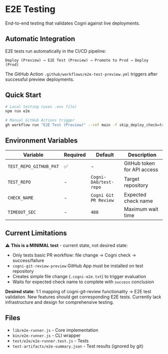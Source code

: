# E2E Testing

End-to-end testing that validates Cogni against live deployments.

## Automatic Integration

E2E tests run automatically in the CI/CD pipeline:
```
Deploy (Preview) → E2E Test (Preview) → Promote to Prod → Deploy (Prod)
```

The GitHub Action `.github/workflows/e2e-test-preview.yml` triggers after successful preview deployments.

## Quick Start

```bash
# Local testing (uses .env file)  
npm run e2e

# Manual GitHub Actions trigger
gh workflow run "E2E Test (Preview)" --ref main -f skip_deploy_check=true
```

## Environment Variables

| Variable | Required | Default | Description |
|----------|----------|---------|-------------|
| `TEST_REPO_GITHUB_PAT` | ✅ | - | GitHub token for API access |
| `TEST_REPO` | - | `Cogni-DAO/test-repo` | Target repository |
| `CHECK_NAME` | - | `Cogni Git PR Review` | Expected check name |
| `TIMEOUT_SEC` | - | `480` | Maximum wait time |

## Current Limitations

⚠️ **This is a MINIMAL test** - current state, not desired state:

- Only tests basic PR workflow: file change → Cogni check → success/failure
- `cogni-git-review-preview` GitHub App must be installed on test repository  
- Creates simple file change (`.cogni-e2e.txt`) to trigger evaluation
- Waits for expected check name to complete with `success` conclusion

**Desired state**: 1:1 mapping of cogni-git-review functionality → E2E test validation. New features should get corresponding E2E tests. Currently lack infrastructure and design for comprehensive testing.

## Files
- `lib/e2e-runner.js` - Core implementation  
- `bin/e2e-runner.js` - CLI wrapper
- `test/e2e/e2e-runner.test.js` - Tests
- `test-artifacts/e2e-summary.json` - Test results (ignored by git)